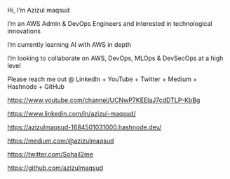Hi, I’m Azizul maqsud

I’m an AWS Admin & DevOps Engineers and interested in technological innovations

I’m currently learning AI with AWS in depth

I’m looking to collaborate on AWS, DevOps, MLOps & DevSecOps at a high level



Please reach me out @ LinkedIn + YouTube + Twitter + Medium + Hashnode + GitHub

https://www.youtube.com/channel/UCNwP7KEElaJ7cdDTLP-KbBg

https://www.linkedin.com/in/azizul-maqsud/

https://azizulmaqsud-1684501031000.hashnode.dev/

https://medium.com/@azizulmaqsud

https://twitter.com/Sohail2me

https://github.com/azizulmaqsud



